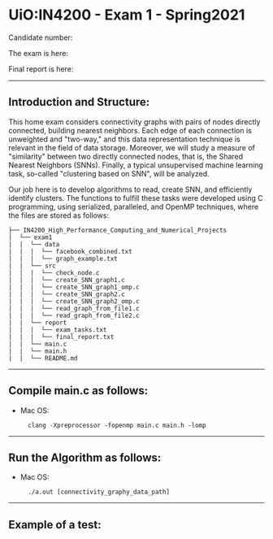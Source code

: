 # UiO:IN4200 - Exam 1 - Spring2021

Candidate number:

The exam is here:

Final report is here:

____
## Introduction and Structure:

This home exam considers connectivity graphs with pairs of nodes directly connected, building nearest neighbors. Each edge of each connection is unweighted and "two-way," and this data representation technique is relevant in the field of data storage. Moreover, we will study a measure of "similarity" between two directly connected nodes, that is, the Shared Nearest Neighbors (SNNs). Finally, a typical unsupervised machine learning task, so-called "clustering based on SNN", will be analyzed.

Our job here is to develop algorithms to read, create SNN, and efficiently identify clusters. The functions to fulfill these tasks were developed using C programming, using serialized, paralleled, and OpenMP techniques, where the files are stored as follows:

```
├── IN4200_High_Performance_Computing_and_Numerical_Projects
|  └── exam1
|  |  └── data
|  |  |  └── facebook_combined.txt
|  |  |  └── graph_example.txt
|  |  └── src
|  |  |  └── check_node.c
|  |  |  └── create_SNN_graph1.c
|  |  |  └── create_SNN_graph1_omp.c
|  |  |  └── create_SNN_graph2.c
|  |  |  └── create_SNN_graph2_omp.c
|  |  |  └── read_graph_from_file1.c
|  |  |  └── read_graph_from_file2.c
|  |  └── report
|  |  |  └── exam_tasks.txt
|  |  |  └── final_report.txt
|  |  └── main.c
|  |  └── main.h
|  |  └── README.md
```
____

## Compile main.c as follows:

- Mac OS:
    
        clang -Xpreprocessor -fopenmp main.c main.h -lomp

____

## Run the Algorithm as follows:

- Mac OS:

        ./a.out [connectivity_graphy_data_path]

____

## Example of a test:
